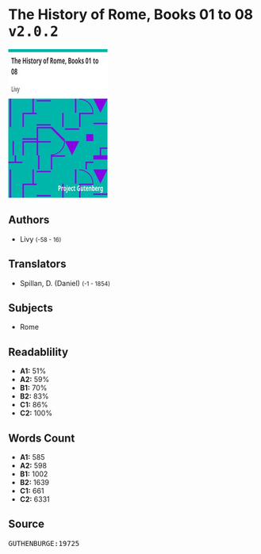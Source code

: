 # The History of Rome, Books 01 to 08 <kbd>v2.0.2</kbd>

![](./cover.medium.jpg "")

## Authors


 - Livy <small>(-58 - 16)</small>

## Translators


 - Spillan, D. (Daniel) <small>(-1 - 1854)</small>

## Subjects


 - Rome

## Readablility


 - **A1:** 51%
 - **A2:** 59%
 - **B1:** 70%
 - **B2:** 83%
 - **C1:** 86%
 - **C2:** 100%

## Words Count


 - **A1:** 585
 - **A2:** 598
 - **B1:** 1002
 - **B2:** 1639
 - **C1:** 661
 - **C2:** 6331

## Source


<kbd>GUTHENBURGE:19725</kbd>
